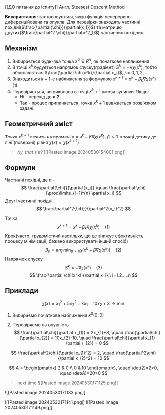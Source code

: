 [[ДО питання до іспиту]]
Англ. Steepest Descent Method

**Використання:** застосовується, якщо функція неперервно диференційована та опукла.
Для перевірки знаходять частинні похідні($\frac{\partial{\chi}}{\partial{x_1}}$) та матрицю других($\frac{\partial^2 \chi}{\partial x^2_1}$) частинних похідних.
## Механізм
1. Вибирається будь-яка точка $x^0 \in R^n$, як початкове наближення
2. В точці $x^k$ будується напрямок спуску(градієнт) $S^k = - \nabla \chi{(x^k)}$, тобто обчислюється $\frac{\partial \chi(x^k)}{\partial x_j}$, $j=0,1,2,...$ 
3. Знаходиться $k+1$-e наближення за формулою $x^{k+1} = x^k - \beta_k \nabla \chi{(x^{k})} \quad$(1) 
4. Перевіряється, чи виконана в точці $x^k + 1$ умова зупинки. Якщо:
	- Ні - перехід до **п.2**. 
	- Так - процес припиняється, точка $x^k+1$ вважається розв’язком задачі.


## Геометричний зміст
Точка $x^{k+1}$ лежить на промені $x = x^{k} - \beta \nabla \chi{(x^k)}$, $\beta > 0$ в точці дотику до лінії(поверхні) рівня $\chi{(x)} = \chi{(x^{k+1})}$   
> *rly, that's it?*
![[Pasted image 20240530154001.png]]


## Формули
Частинні похідні, де $n$ - 
$$
	\frac{\partial{\chi}}{\partial{x_i}} \quad \frac{\partial \chi}{\prod\limits_{i=1}^{n} \partial x_i}
$$
Другі частинні похідні
$$
	\frac{\partial^2{\chi}}{\partial^2{x_i}^2}
$$

Точка
$$
	x^{k+1} = x^k - \beta_k \nabla \chi{(x^{k})} \quad (1)
$$
Крок(часто, трудомісткий настільки, що це знижує ефективність процесу мінімізації; бажано використувати інший спосіб)
$$
	\beta_k = \arg \min_{\beta > 0} \chi{\left( x^k - \beta \nabla \chi{(x^k)}  \right)} \quad (2)
$$
Напрямок спуску
$$
	S^k = -\nabla \chi(x^k) \quad (3)
$$
$$
\frac{\partial \chi(x^k)}{\partial x_j},\ j=1,2,...,n
$$



## Приклади
$$
\chi(x)=x_{1}^2 + 5x_{2}^2 + 8x_{1}-10x_{2}+3 \rightarrow \min
$$
1. Вибираємо початкове наближення $x^0(0;0)$

2. Перевіряємо на опуклість
$$
\frac{\partial\chi}{\partial x_{1}} = 2x_{1}+8, \quad \frac{\partial\chi}{\partial x_{2}} = 10x_{2}-10, \quad \frac{\partial\chi}{\partial x_{1} \partial x_{2}} = 0
$$

$$
\frac{\partial^2\chi}{\partial x_{1}^2} = 2, \quad \frac{\partial^2\chi}{\partial x_{2}^2} = 10
$$

$$
A = \begin{pmatrix}
2 & 0 \\
0 & 10
\end{pmatrix}, \quad
\det(2)=2>0, \quad
\det(A)=20>0
$$
> next time
![[Pasted image 20240530171125.png]]

![[Pasted image 20240530171133.png]]

![[Pasted image 20240530171141.png]]
![[Pasted image 20240530171149.png]]